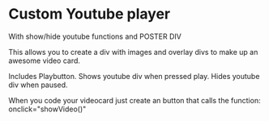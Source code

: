 # Custom Youtube player

With show/hide youtube functions and POSTER DIV

This allows you to create a div with images and overlay divs to make up an awesome video card.

Includes Playbutton.
Shows youtube div when pressed play.
Hides youtube div when paused.

When you code your videocard just create an button that calls the function:
onclick="showVideo()"
